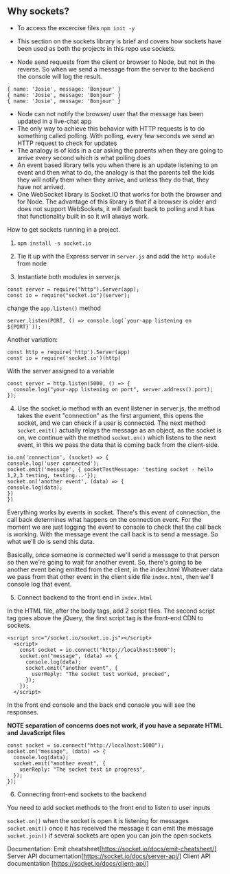 ## Why sockets?

- To access the excercise files `npm init -y`

- This section on the sockets library is brief and covers how sockets have been used as both the projects in this repo use sockets.

- Node send requests from the client or browser to Node, but not in the reverse. So when we send a message from the server to the backend the console will log the result.

```
{ name: 'Josie', message: 'Bonjour' }
{ name: 'Josie', message: 'Bonjour' }
{ name: 'Josie', message: 'Bonjour' }
```

- Node can not notify the browser/ user that the message has been updated in a live-chat app
- The only way to achieve this behavior with HTTP requests is to do something called polling. With polling, every few seconds we send an HTTP request to check for updates
- The analogy is of kids in a car asking the parents when they are going to arrive every second which is what polling does
- An event based library tells you when there is an update listening to an event and then what to do, the analogy is that the parents tell the kids they will notify them when they arrive, and unless they do that, they have not arrived.
- One WebSocket library is Socket.IO that works for both the browser and for Node. The advantage of this library is that if a browser is older and does not support WebSockets, it will default back to polling and it has that functionality built in so it will always work.

How to get sockets running in a project.

1. `npm install -s socket.io`

2. Tie it up with the Express server in `server.js` and add the `http module` from node

3. Instantiate both modules in server.js

```
const server = require("http").Server(app);
const io = require("socket.io")(server);
```

change the `app.listen()` method

```
server.listen(PORT, () => console.log(`your-app listening on ${PORT}`));
```

Another variation:

```
const http = require('http').Server(app)
const io = require('socket.io')(http)
```

With the server assigned to a variable

```
const server = http.listen(5000, () => {
  console.log("your-app listening on port", server.address().port);
});
```

4. Use the socket.io method with an event listener in server.js, the method takes the event "connection" as the first argument, this opens the socket, and we can check if a user is connected. The next method `socket.emit()` actually relays the message as an object, as the socket is on, we continue with the method `socket.on()` which listens to the next event, in this we pass the data that is coming back from the client-side.

```
io.on('connection', (socket) => {
console.log('user connected');
socket.emit('message', { socketTestMessage: 'testing socket - hello 1,2,3 testing, testing...'});
socket.on('another event', (data) => {
console.log(data);
})
})
```

Everything works by events in socket. There's this event of connection, the call back determines what happens on the connection event. For the moment we are just logging the event to console to check that the call back is working. With the message event the call back is to send a message. So what we'll do is send this data.

Basically, once someone is connected we'll send a message to that person so then we're going to wait for another event. So, there's going to be another event being emitted from the client, in the index.html Whatever data we pass from that other event in the client side file `index.html`, then we'll console log that event.

5. Connect backend to the front end in `index.html`

In the HTML file, after the body tags, add 2 script files. The second script tag goes above the jQuery, the first script tag is the front-end CDN to sockets.

```
<script src="/socket.io/socket.io.js"></script>
  <script>
    const socket = io.connect("http://localhost:5000");
    socket.on("message", (data) => {
      console.log(data);
      socket.emit("another event", {
        userReply: "The socket test worked, proceed",
      });
    });
  </script>
```

In the front end console and the back end console you will see the responses.

**NOTE separation of concerns does not work, if you have a separate HTML and JavaScript files**

```
const socket = io.connect("http://localhost:5000");
socket.on("message", (data) => {
  console.log(data);
  socket.emit("another event", {
    userReply: "The socket test in progress",
  });
});
```

6. Connecting front-end sockets to the backend

You need to add socket methods to the front end to listen to user inputs

`socket.on()` when the socket is open it is listening for messages
`socket.emit()` once it has received the message it can emit the message
`socket.join()` if several sockets are open you can join the open sockets

Documentation:
Emit cheatsheet[https://socket.io/docs/emit-cheatsheet/]
Server API documentation[https://socket.io/docs/server-api/]
Client API documentation [https://socket.io/docs/client-api/]
